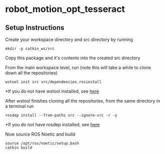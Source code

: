 # robot_motion_opt_tesseract

## Setup Instructions

Create your workspace directory and src directory by running
```
mkdir -p catkin_ws/src
```
Copy this package and it's contents into the created src directory

From the main workspace level, run (note this will take a while to clone down all the repositories)
```
wstool init src src/dependencies.rosinstall
```
*If you do not have wstool installed, see [here](http://wiki.ros.org/wstool)

After wstool finishes cloning all the repositories, from the same directory in a terminal run
```
rosdep install --from-paths src --ignore-src -r -y
```
*If you do not have rosdep installed, see [here](http://wiki.ros.org/rosdep)

Now source ROS Noetic and build
```
source /opt/ros/noetic/setup.bash
catkin build
```
